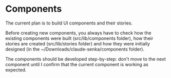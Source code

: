 # Components

The current plan is to build UI components and their stories.

Before creating new components, you always have to check how the existing components were built (src/lib/components
folder), how their stories are created (src/lib/stories folder) and how they were initially designed (in the
~/Downloads/claude-senka/components folder).

The components should be developed step-by-step: don't move to the next component until I confirm that the current
component is working as expected.
